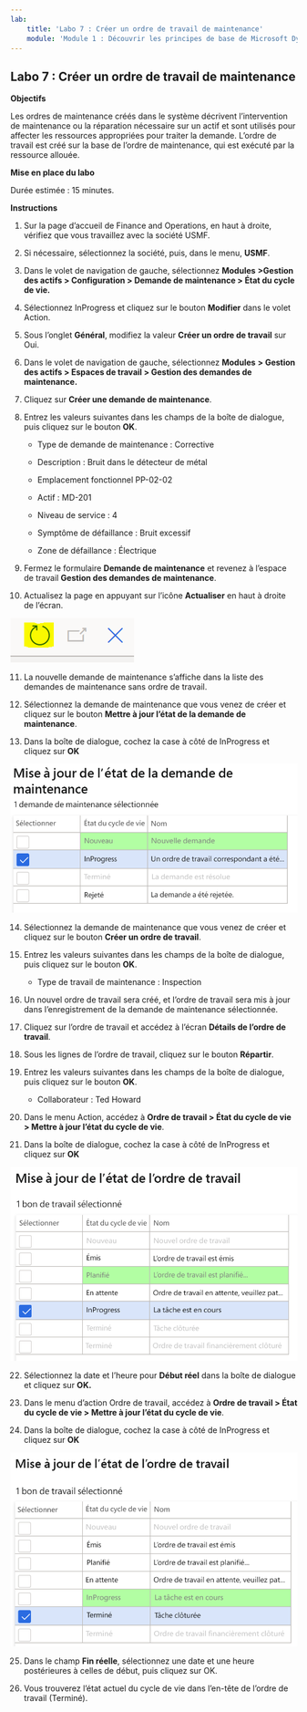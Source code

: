 ```yaml
---
lab:
    title: 'Labo 7 : Créer un ordre de travail de maintenance'
    module: 'Module 1 : Découvrir les principes de base de Microsoft Dynamics 365 Supply Chain Management'
---
```


## Labo 7 : Créer un ordre de travail de maintenance

**Objectifs**

Les ordres de maintenance créés dans le système décrivent l’intervention de maintenance ou la réparation nécessaire sur un actif et sont utilisés pour affecter les ressources appropriées pour traiter la demande. L’ordre de travail est créé sur la base de l’ordre de maintenance, qui est exécuté par la ressource allouée.

**Mise en place du labo**

Durée estimée : 15 minutes.

**Instructions**

1. Sur la page d’accueil de Finance and Operations, en haut à droite, vérifiez que vous travaillez avec la société USMF.

2. Si nécessaire, sélectionnez la société, puis, dans le menu, **USMF**.

3. Dans le volet de navigation de gauche, sélectionnez **Modules** **&gt;Gestion des actifs &gt; Configuration &gt; Demande de maintenance &gt; État du cycle de vie.**

4. Sélectionnez InProgress et cliquez sur le bouton **Modifier** dans le volet Action.

5. Sous l’onglet **Général**, modifiez la valeur **Créer un ordre de travail** sur Oui.

6. Dans le volet de navigation de gauche, sélectionnez **Modules** **&gt; Gestion des actifs &gt; Espaces de travail &gt; Gestion des demandes de maintenance.**

7. Cliquez sur **Créer une demande de maintenance**.

8. Entrez les valeurs suivantes dans les champs de la boîte de dialogue, puis cliquez sur le bouton **OK**.

	- Type de demande de maintenance : Corrective

	- Description : Bruit dans le détecteur de métal

	- Emplacement fonctionnel PP-02-02

	- Actif : MD-201

	- Niveau de service : 4

	- Symptôme de défaillance : Bruit excessif

	- Zone de défaillance : Électrique 

9. Fermez le formulaire **Demande de maintenance** et revenez à l’espace de travail **Gestion des demandes de maintenance**.

10. Actualisez la page en appuyant sur l’icône **Actualiser** en haut à droite de l’écran.

![Capture d’écran de l’icône Actualiser](./media/lab-create-a-maintenance-request-01.png)

11. La nouvelle demande de maintenance s’affiche dans la liste des demandes de maintenance sans ordre de travail.

12. Sélectionnez la demande de maintenance que vous venez de créer et cliquez sur le bouton **Mettre à jour l’état de la demande de maintenance**. 

13. Dans la boîte de dialogue, cochez la case à côté de InProgress et cliquez sur **OK**

![Capture d’écran de l’élément de ligne à sélectionner](./media/lab-create-a-maintenance-request-02.png) 


14. Sélectionnez la demande de maintenance que vous venez de créer et cliquez sur le bouton **Créer un ordre de travail**. 

15. Entrez les valeurs suivantes dans les champs de la boîte de dialogue, puis cliquez sur le bouton **OK**.

	- Type de travail de maintenance : Inspection

16. Un nouvel ordre de travail sera créé, et l’ordre de travail sera mis à jour dans l’enregistrement de la demande de maintenance sélectionnée.

17. Cliquez sur l’ordre de travail et accédez à l’écran **Détails de l’ordre de travail**.

18. Sous les lignes de l’ordre de travail, cliquez sur le bouton **Répartir**.

19. Entrez les valeurs suivantes dans les champs de la boîte de dialogue, puis cliquez sur le bouton **OK**.

	- Collaborateur : Ted Howard

20. Dans le menu Action, accédez à **Ordre de travail &gt; État du cycle de vie &gt; Mettre à jour l’état du cycle de vie**.

21. Dans la boîte de dialogue, cochez la case à côté de InProgress et cliquez sur **OK**

![Capture d’écran de l’élément de ligne à sélectionner](./media/lab-create-a-maintenance-request-03.png)

22. Sélectionnez la date et l’heure pour **Début réel** dans la boîte de dialogue et cliquez sur **OK.**

23. Dans le menu d’action Ordre de travail, accédez à **Ordre de travail &gt; État du cycle de vie &gt; Mettre à jour l’état du cycle de vie**.

24. Dans la boîte de dialogue, cochez la case à côté de InProgress et cliquez sur **OK**

![Capture d’écran de l’élément de ligne à sélectionner](./media/lab-create-a-maintenance-request-04.png)

25. Dans le champ **Fin réelle**, sélectionnez une date et une heure postérieures à celles de début, puis cliquez sur OK.

26. Vous trouverez l’état actuel du cycle de vie dans l’en-tête de l’ordre de travail (Terminé).
